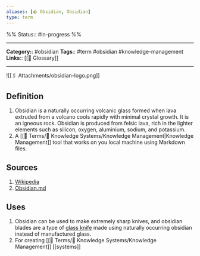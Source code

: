 ```yaml
---
aliases: [🪨 Obsidian, Obsidian]
type: term
---
```

%%
Status:: #in-progress 
%%

---
**Category:**: #obsidian 
**Tags**:: #term #obsidian #knowledge-management 
**Links**:: [[📇 Glossary]]

---

![[🖇 Attachments/obsidian-logo.png]]

## Definition
1. Obsidian is a naturally occurring volcanic glass formed when lava extruded from a volcano cools rapidly with minimal crystal growth. It is an igneous rock. Obsidian is produced from felsic lava, rich in the lighter elements such as silicon, oxygen, aluminium, sodium, and potassium.
2. A [[📇 Terms/🧠 Knowledge Systems/Knowledge Management|Knowledge Management]] tool that works on you local machine using Markdown files.

## Sources
1. [Wikipedia](https://en.wikipedia.org/wiki/Obsidian)
2. [Obsidian.md](https://obsidian.md)

## Uses
1. Obsidian can be used to make extremely sharp knives, and obsidian blades are a type of [glass knife](https://en.wikipedia.org/wiki/Glass_knife) made using naturally occurring obsidian instead of manufactured glass.
2. For creating [[📇 Terms/🧠 Knowledge Systems/Knowledge Management]] [[systems]]
